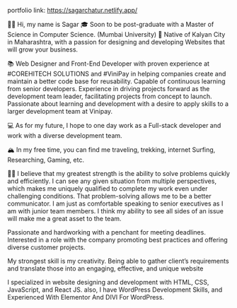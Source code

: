portfolio link: https://sagarchatur.netlify.app/

👋🏽 Hi, my name is Sagar
🎓 Soon to be post-graduate with a Master of Science in Computer Science. (Mumbai University)
🌇 Native of Kalyan City in Maharashtra, with a passion for designing and developing Websites that will grow your business.

📚 Web Designer and Front-End Developer with proven experience at #COREHITECH SOLUTIONS and #ViniPay in helping companies create and maintain a better code base for reusability. Capable of continuous learning from senior developers. Experience in driving projects forward as the development team leader, facilitating projects from concept to launch. Passionate about learning and development with a desire to apply skills to a larger development team at Vinipay.

💻 As for my future, I hope to one day work as a Full-stack developer and work with a diverse development team.

🏔 In my free time, you can find me traveling, trekking, internet Surfing, Researching, Gaming, etc.

💪🏽 I believe that my greatest strength is the ability to solve problems quickly and efficiently. I can see any given situation from multiple perspectives, which makes me uniquely qualified to complete my work even under challenging conditions. 
 That problem-solving allows me to be a better communicator. I am just as comfortable speaking to senior executives as I am with junior team members. I think my ability to see all sides of an issue will make me a great asset to the team.

Passionate and hardworking with a penchant for meeting deadlines. Interested in a role with the company promoting best practices and offering diverse customer projects. 

My strongest skill is my creativity. Being able to gather client’s requirements and translate those into an engaging, effective, and unique website

I specialized in website designing and development with HTML, CSS, JavaScript, and React JS. also, I have WordPress Development Skills, and Experienced With Elementor And DIVI For WordPress.